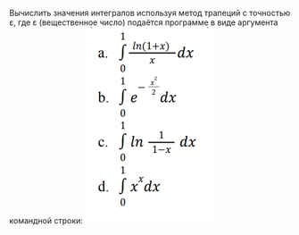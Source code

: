 Вычислить значения интегралов используя метод трапеций с точностью ε, где ε
(вещественное число) подаётся программе в виде аргумента командной строки:
![Задание](image.png)